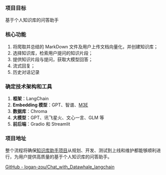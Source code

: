### 项目目标
基于个人知识库的问答助手

### 核心功能
1. 将爬取并总结的 MarkDown 文件及用户上传文档向量化，并创建知识库；
2. 选择知识库，检索用户提问的知识片段；
3. 提供知识片段与提问，获取大模型回答；
4. 流式回复；
5. 历史对话记录

### 确定技术架构和工具
1. **框架**：LangChain
2. **Embedding 模型**：GPT、智谱、[M3E](https://huggingface.co/moka-ai/m3e-base)
3. **数据库**：Chroma
4. **大模型**：GPT、讯飞星火、文心一言、GLM 等
5. **前后端**：Gradio 和 Streamlit

### 项目地址
整个流程将确保[知识库助手项目](https://github.com/logan-zou/Chat_with_Datawhale_langchain)从规划、开发、测试到上线和维护都能够顺利进行，为用户提供高质量的基于个人知识库的问答助手。

[GitHub - logan-zou/Chat_with_Datawhale_langchain](https://github.com/logan-zou/Chat_with_Datawhale_langchain)



